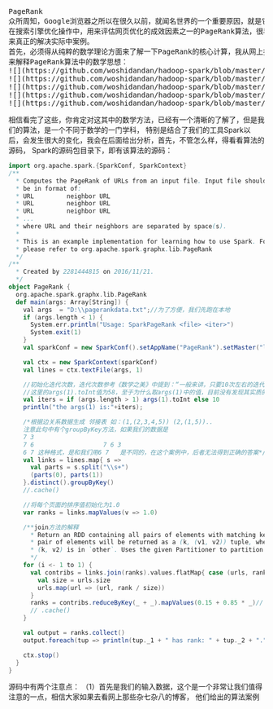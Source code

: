    <pre>PageRank
众所周知，Google浏览器之所以在很久以前，就闻名世界的一个重要原因，就是它的用来体现网页的相关性和重要性，
在搜索引擎优化操作中，用来评估网页优化的成效因素之一的PageRank算法，很早就已经了解过该算法，现在结合Spark，
来真正的解决实际中案例。
首先，必须得从纯粹的数学理论方面来了解一下PageRank的核心计算，我从网上找了一篇前辈们写的很好的博客（[原博客链接](http://blog.csdn.net/ZCF1002797280/article/details/50254069) ），
来解释PageRank算法中的数学思想：
![](https://github.com/woshidandan/hadoop-spark/blob/master/picture/pagerank2.png)
![](https://github.com/woshidandan/hadoop-spark/blob/master/picture/pagerank3.png)
![](https://github.com/woshidandan/hadoop-spark/blob/master/picture/pagerank4.png)
![](https://github.com/woshidandan/hadoop-spark/blob/master/picture/pagerank5.png)
![](https://github.com/woshidandan/hadoop-spark/blob/master/picture/pagerank6.png)
</pre>
相信看完了这些，你肯定对这其中的数学方法，已经有一个清晰的了解了，但是我们的算法，是一个不同于数学的一门学科，
特别是结合了我们的工具Spark以后，会发生很大的变化，我会在后面给出分析，首先，不管怎么样，得看看算法的源码，
Spark的源码包目录下，即有该算法的源码：
```scala
import org.apache.spark.{SparkConf, SparkContext}
/**
  * Computes the PageRank of URLs from an input file. Input file should
  * be in format of:
  * URL         neighbor URL
  * URL         neighbor URL
  * URL         neighbor URL
  * ...
  * where URL and their neighbors are separated by space(s).
  *
  * This is an example implementation for learning how to use Spark. For more conventional use,
  * please refer to org.apache.spark.graphx.lib.PageRank
  */
/**
  * Created by 2281444815 on 2016/11/21.
  */
object PageRank {
  org.apache.spark.graphx.lib.PageRank
  def main(args: Array[String]) {
    val args  = "D:\\pagerankdata.txt";//为了方便，我们先跑在本地
    if (args.length < 1) {
      System.err.println("Usage: SparkPageRank <file> <iter>")
      System.exit(1)
    }
    val sparkConf = new SparkConf().setAppName("PageRank").setMaster("local");

    val ctx = new SparkContext(sparkConf)
    val lines = ctx.textFile(args, 1)

    //初始化迭代次数，迭代次数参考《数学之美》中提到：“一般来讲，只要10次左右的迭代基本上就收敛了”
    //这里的args(1).toInt值为58，至于为什么取args(1)中的值，目前没有发现其实质的意义。
    val iters = if (args.length > 1) args(1).toInt else 10
    println("the args(1) is:"+iters);

    /*根据边关系数据生成 邻接表 如：(1,(2,3,4,5)) (2,(1,5))..
    注意此句中有个groupByKey方法，如果我们的数据是
    7 3
    7 6                   7 6 3
    6 7 这种格式，是和我们用6 7   是不同的，在这个案例中，后者无法得到正确的答案*/
    val links = lines.map{ s =>
      val parts = s.split("\\s+")
      (parts(0), parts(1))
    }.distinct().groupByKey()
    //.cache()

    //将每个页面的排序值初始化为1.0
    var ranks = links.mapValues(v => 1.0)

    /**join方法的解释
      * Return an RDD containing all pairs of elements with matching keys in `this` and `other`. Each
      * pair of elements will be returned as a (k, (v1, v2)) tuple, where (k, v1) is in `this` and
      * (k, v2) is in `other`. Uses the given Partitioner to partition the output RDD.
      */
    for (i <- 1 to 1) {
      val contribs = links.join(ranks).values.flatMap{ case (urls, rank) =>
        val size = urls.size
        urls.map(url => (url, rank / size))
      }
      ranks = contribs.reduceByKey(_ + _).mapValues(0.15 + 0.85 * _)//
      // .cache()
    }

    val output = ranks.collect()
    output.foreach(tup => println(tup._1 + " has rank: " + tup._2 + "."))

    ctx.stop()
  }
}
```
源码中有两个注意点：
（1）首先是我们的输入数据，这个是一个非常让我们值得注意的一点，相信大家如果去看网上那些杂七杂八的博客，
他们给出的算法案例



